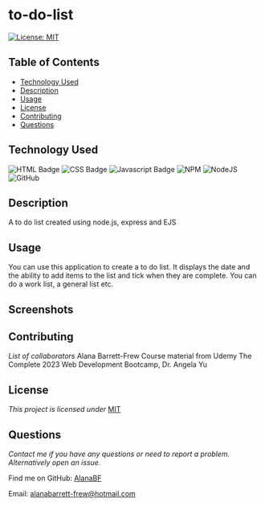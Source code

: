 # to-do-list

[![License: MIT](https://img.shields.io/badge/License-MIT-yellow.svg)](https://opensource.org/licenses/MIT)

## Table of Contents

* [Technology Used](#TechnolgyUsed)
* [Description](#Description)
* [Usage](#Usage)
* [License](#License)
* [Contributing](#Contributing)
* [Questions](#Questions)


## Technology Used

![HTML Badge](https://img.shields.io/badge/HTML5-E34F26?style=for-the-badge&logo=html5&logoColor=white)
![CSS Badge](https://img.shields.io/badge/CSS3-1572B6?style=for-the-badge&logo=css3&logoColor=white)
![Javascript Badge](https://img.shields.io/badge/-Javascript-F0DB4F?style=for-the-badge&labelColor=black&logo=javascript&logoColor=F0DB4F)
![NPM](https://img.shields.io/badge/NPM-%23CB3837.svg?style=for-the-badge&logo=npm&logoColor=white)
![NodeJS](https://img.shields.io/badge/node.js-6DA55F?style=for-the-badge&logo=node.js&logoColor=white)
![GitHub](https://img.shields.io/badge/github-%23121011.svg?style=for-the-badge&logo=github&logoColor=white)

## Description 
A to do list created using node.js, express and EJS

## Usage 
You can use this application to create a to do list. It displays the date and the ability to add items to the list and tick when they are complete. You can do a work list, a general list etc.

## Screenshots
<!-- ![To Do List](./.png) -->

## Contributing   
*List of collaborators*
Alana Barrett-Frew
Course material from Udemy The Complete 2023 Web Development Bootcamp, Dr. Angela Yu

## License 
*This project is licensed under* [MIT](https://choosealicense.com/licenses/mit/)

## Questions
*Contact me if you have any questions or need to report a problem. Alternatively open an issue.*

Find me on GitHub: [AlanaBF](https://github.com/AlanaBF)

Email: [alanabarrett-frew@hotmail.com](mailto:alanabarrett-frew@hotmail.com)
